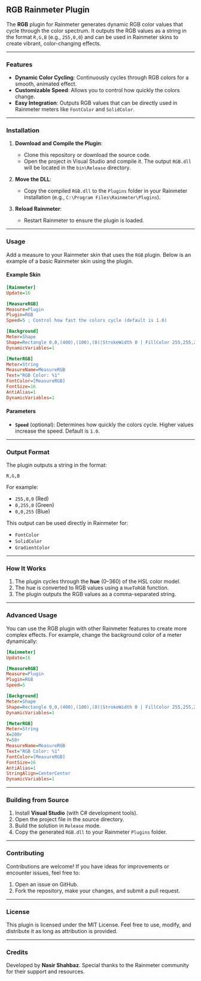 

## RGB Rainmeter Plugin

The **RGB** plugin for Rainmeter generates dynamic RGB color values that cycle through the color spectrum. It outputs the RGB values as a string in the format `R,G,B` (e.g., `255,0,0`) and can be used in Rainmeter skins to create vibrant, color-changing effects.

---

### Features

- **Dynamic Color Cycling**: Continuously cycles through RGB colors for a smooth, animated effect.
- **Customizable Speed**: Allows you to control how quickly the colors change.
- **Easy Integration**: Outputs RGB values that can be directly used in Rainmeter meters like `FontColor` and `SolidColor`.

---

### Installation

1. **Download and Compile the Plugin**:
   - Clone this repository or download the source code.
   - Open the project in Visual Studio and compile it. The output `RGB.dll` will be located in the `bin\Release` directory.

2. **Move the DLL**:
   - Copy the compiled `RGB.dll` to the `Plugins` folder in your Rainmeter installation (e.g., `C:\Program Files\Rainmeter\Plugins`).

3. **Reload Rainmeter**:
   - Restart Rainmeter to ensure the plugin is loaded.

---

### Usage

Add a measure to your Rainmeter skin that uses the `RGB` plugin. Below is an example of a basic Rainmeter skin using the plugin.

#### Example Skin

```ini
[Rainmeter]
Update=16

[MeasureRGB]
Measure=Plugin
Plugin=RGB
Speed=5 ; Control how fast the colors cycle (default is 1.0)

[Background]
Meter=Shape 
Shape=Rectangle 0,0,(400),(100),(8)|StrokeWidth 0 | FillColor 255,255,255,100
DynamicVariables=1

[MeterRGB]
Meter=String
MeasureName=MeasureRGB
Text="RGB Color: %1"
FontColor=[MeasureRGB]
FontSize=16
AntiAlias=1
DynamicVariables=1
```

#### Parameters

- **`Speed`** (optional): Determines how quickly the colors cycle. Higher values increase the speed. Default is `1.0`.

---

### Output Format

The plugin outputs a string in the format:

```
R,G,B
```

For example:

- `255,0,0` (Red)
- `0,255,0` (Green)
- `0,0,255` (Blue)

This output can be used directly in Rainmeter for:

- `FontColor`
- `SolidColor`
- `GradientColor`

---

### How It Works

1. The plugin cycles through the **hue** (0–360) of the HSL color model.
2. The hue is converted to RGB values using a `HueToRGB` function.
3. The plugin outputs the RGB values as a comma-separated string.

---

### Advanced Usage

You can use the RGB plugin with other Rainmeter features to create more complex effects. For example, change the background color of a meter dynamically:

```ini
[Rainmeter]
Update=16

[MeasureRGB]
Measure=Plugin
Plugin=RGB
Speed=5

[Background]
Meter=Shape 
Shape=Rectangle 0,0,(400),(100),(8)|StrokeWidth 0 | FillColor 255,255,255,100
DynamicVariables=1

[MeterRGB]
Meter=String
X=200r
Y=50r
MeasureName=MeasureRGB
Text="RGB Color: %1"
FontColor=[MeasureRGB]
FontSize=16
AntiAlias=1
StringAlign=CenterCenter
DynamicVariables=1
```

---

### Building from Source

1. Install **Visual Studio** (with C# development tools).
2. Open the project file in the source directory.
3. Build the solution in `Release` mode.
4. Copy the generated `RGB.dll` to your Rainmeter `Plugins` folder.

---

### Contributing

Contributions are welcome! If you have ideas for improvements or encounter issues, feel free to:

1. Open an issue on GitHub.
2. Fork the repository, make your changes, and submit a pull request.

---

### License

This plugin is licensed under the MIT License. Feel free to use, modify, and distribute it as long as attribution is provided.

---

### Credits

Developed by **Nasir Shahbaz**. Special thanks to the Rainmeter community for their support and resources.
